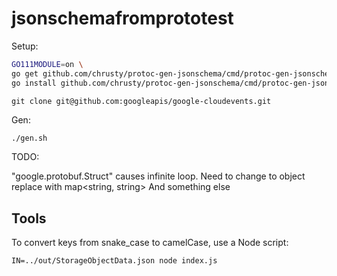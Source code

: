 # jsonschemafromprototest

Setup:

```sh
GO111MODULE=on \
go get github.com/chrusty/protoc-gen-jsonschema/cmd/protoc-gen-jsonschema && \
go install github.com/chrusty/protoc-gen-jsonschema/cmd/protoc-gen-jsonschema
```

```
git clone git@github.com:googleapis/google-cloudevents.git
```

Gen:

```sh
./gen.sh
```

TODO:

"google.protobuf.Struct" causes infinite loop. Need to change to object
replace with map<string, string>
And something else

## Tools

To convert keys from snake_case to camelCase, use a Node script:

```
IN=../out/StorageObjectData.json node index.js
```
